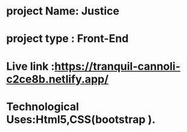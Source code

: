 # project Name:  Justice
# project type : Front-End
# Live  link :https://tranquil-cannoli-c2ce8b.netlify.app/
# Technological Uses:Html5,CSS(bootstrap ).
